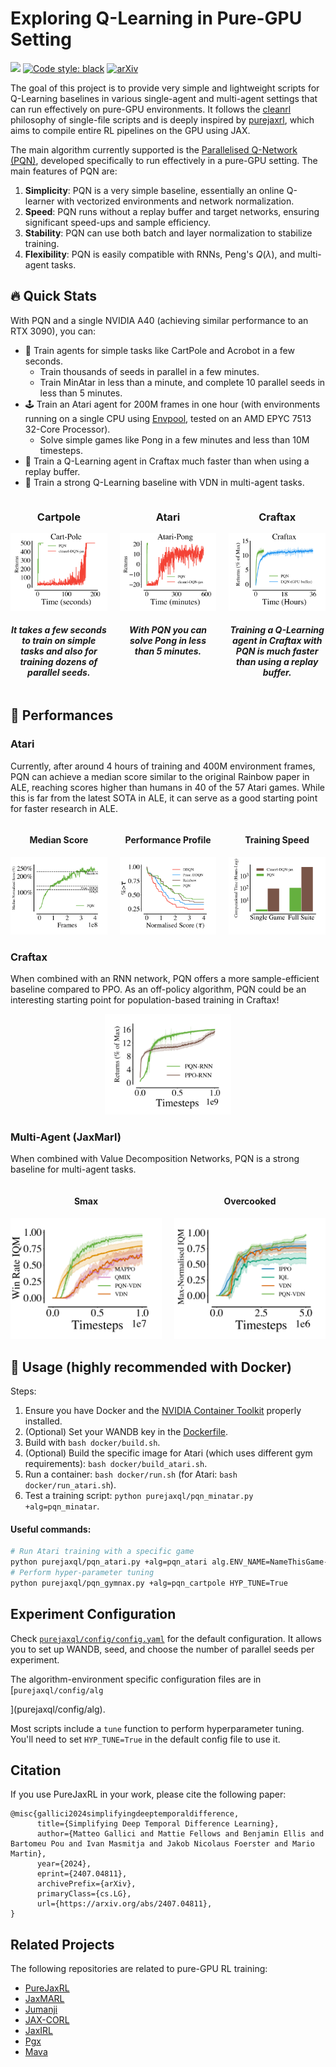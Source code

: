 # Exploring Q-Learning in Pure-GPU Setting

[<img src="https://img.shields.io/badge/license-Apache2.0-blue.svg">](https://github.com/luchris429/purejaxrl/LICENSE)
[![Code style: black](https://img.shields.io/badge/code%20style-black-000000.svg)](https://github.com/psf/black)
[![arXiv](https://img.shields.io/badge/arXiv-2407.04811-b31b1b.svg)](https://arxiv.org/abs/2407.04811)

The goal of this project is to provide very simple and lightweight scripts for Q-Learning baselines in various single-agent and multi-agent settings that can run effectively on pure-GPU environments. It follows the [cleanrl](https://github.com/vwxyzjn/cleanrl) philosophy of single-file scripts and is deeply inspired by [purejaxrl](https://github.com/luchris429/purejaxrl/tree/main), which aims to compile entire RL pipelines on the GPU using JAX.

The main algorithm currently supported is the [Parallelised Q-Network (PQN)](https://arxiv.org/abs/2407.04811), developed specifically to run effectively in a pure-GPU setting. The main features of PQN are:
1. **Simplicity**: PQN is a very simple baseline, essentially an online Q-learner with vectorized environments and network normalization.
2. **Speed**: PQN runs without a replay buffer and target networks, ensuring significant speed-ups and sample efficiency.
3. **Stability**: PQN can use both batch and layer normalization to stabilize training.
4. **Flexibility**: PQN is easily compatible with RNNs, Peng's $Q(\lambda)$, and multi-agent tasks.

## 🔥 Quick Stats

With PQN and a single NVIDIA A40 (achieving similar performance to an RTX 3090), you can:
- 🦿 Train agents for simple tasks like CartPole and Acrobot in a few seconds.
  - Train thousands of seeds in parallel in a few minutes.
  - Train MinAtar in less than a minute, and complete 10 parallel seeds in less than 5 minutes.
- 🕹️ Train an Atari agent for 200M frames in one hour (with environments running on a single CPU using [Envpool](https://github.com/sail-sg/envpool), tested on an AMD EPYC 7513 32-Core Processor).
  - Solve simple games like Pong in a few minutes and less than 10M timesteps.
- 👾 Train a Q-Learning agent in Craftax much faster than when using a replay buffer.
- 👥 Train a strong Q-Learning baseline with VDN in multi-agent tasks.

<div style="display: flex; justify-content: space-between; align-items: flex-start; flex-wrap: wrap; gap: 20px;">
    <div style="flex: 1 1 calc(33.333% - 20px); text-align: center; box-sizing: border-box;">
        <h3>Cartpole</h3>
        <img src="docs/cart_pole_time.png" alt="Cartpole" style="max-width: 100%; height: auto;">
        <h4><i>It takes a few seconds to train on simple tasks and also for training dozens of parallel seeds.</i></h4>
    </div>
    <div style="flex: 1 1 calc(33.333% - 20px); text-align: center; box-sizing: border-box;">
        <h3>Atari</h3>
        <img src="docs/pong_time_comparison.png" alt="Atari" style="max-width: 100%; height: auto;">
        <h4><i>With PQN you can solve Pong in less than 5 minutes.</i></h4>
    </div>
    <div style="flex: 1 1 calc(33.333% - 20px); text-align: center; box-sizing: border-box;">
        <h3>Craftax</h3>
        <img src="docs/craftax_buffer.png" alt="Craftax" style="max-width: 100%; height: auto;">
        <h4><i>Training a Q-Learning agent in Craftax with PQN is much faster than using a replay buffer.</i></h4>
    </div>
</div>

## 🦾 Performances

### Atari

Currently, after around 4 hours of training and 400M environment frames, PQN can achieve a median score similar to the original Rainbow paper in ALE, reaching scores higher than humans in 40 of the 57 Atari games. While this is far from the latest SOTA in ALE, it can serve as a good starting point for faster research in ALE.

<div style="display: flex; justify-content: space-between; align-items: flex-start; flex-wrap: wrap; gap: 20px;">
    <div style="flex: 1 1 calc(33.333% - 20px); text-align: center; box-sizing: border-box;">
        <h4>Median Score</h4>
        <img src="docs/atari-57_median.png" alt="Atari-57_median" style="max-width: 100%; height: auto;">
    </div>
    <div style="flex: 1 1 calc(33.333% - 20px); text-align: center; box-sizing: border-box;">
        <h4>Performance Profile</h4>
        <img src="docs/atari-57_tau.png" alt="Atari-57_tau" style="max-width: 100%; height: auto;">
    </div>
    <div style="flex: 1 1 calc(33.333% - 20px); text-align: center; box-sizing: border-box;">
        <h4>Training Speed</h4>
        <img src="docs/atari-57_speed.png" alt="Atari-57_speed" style="max-width: 100%; height: auto;">
    </div>
</div>

### Craftax

When combined with an RNN network, PQN offers a more sample-efficient baseline compared to PPO. As an off-policy algorithm, PQN could be an interesting starting point for population-based training in Craftax!

<div style="display: flex; justify-content: space-between; align-items: flex-start; flex-wrap: wrap; gap: 20px;">
    <div style="flex: 1 1 calc(33.333% - 20px); text-align: center; box-sizing: border-box;">
        <img src="docs/craftax_rnn.png" alt="craftax_rnn" style="max-width: 40%; height: auto;">
    </div>
</div>

### Multi-Agent (JaxMarl)

When combined with Value Decomposition Networks, PQN is a strong baseline for multi-agent tasks.

<div style="display: flex; justify-content: space-between; align-items: flex-start; flex-wrap: wrap; gap: 20px;">
    <div style="flex: 1 1 calc(33.333% - 20px); text-align: center; box-sizing: border-box;">
        <h4>Smax</h4>
        <img src="docs/smax_iqm.png" alt="smax" style="max-width: 100%; height: auto;">
    </div>
    <div style="flex: 1 1 calc(33.333% - 20px); text-align: center; box-sizing: border-box;">
        <h4>Overcooked</h4>
        <img src="docs/overcooked_iqm.png" alt="overcooked" style="max-width: 100%; height: auto;">
    </div>
</div>

## 🚀 Usage (highly recommended with Docker)

Steps:

1. Ensure you have Docker and the [NVIDIA Container Toolkit](https://docs.nvidia.com/datacenter/cloud-native/container-toolkit/latest/install-guide.html) properly installed.
2. (Optional) Set your WANDB key in the [Dockerfile](docker/Dockerfile).
3. Build with `bash docker/build.sh`.
4. (Optional) Build the specific image for Atari (which uses different gym requirements): `bash docker/build_atari.sh`.
5. Run a container: `bash docker/run.sh` (for Atari: `bash docker/run_atari.sh`).
6. Test a training script: `python purejaxql/pqn_minatar.py +alg=pqn_minatar`.

#### Useful commands:

```bash
# Run Atari training with a specific game
python purejaxql/pqn_atari.py +alg=pqn_atari alg.ENV_NAME=NameThisGame-v5
# Perform hyper-parameter tuning
python purejaxql/pqn_gymnax.py +alg=pqn_cartpole HYP_TUNE=True
```

## Experiment Configuration

Check [```purejaxql/config/config.yaml```](purejaxql/config/config.yaml) for the default configuration. It allows you to set up WANDB, seed, and choose the number of parallel seeds per experiment.

The algorithm-environment specific configuration files are in [```purejaxql/config/alg```

](purejaxql/config/alg).

Most scripts include a ```tune``` function to perform hyperparameter tuning. You'll need to set ```HYP_TUNE=True``` in the default config file to use it.

## Citation

If you use PureJaxRL in your work, please cite the following paper:

```
@misc{gallici2024simplifyingdeeptemporaldifference,
      title={Simplifying Deep Temporal Difference Learning}, 
      author={Matteo Gallici and Mattie Fellows and Benjamin Ellis and Bartomeu Pou and Ivan Masmitja and Jakob Nicolaus Foerster and Mario Martin},
      year={2024},
      eprint={2407.04811},
      archivePrefix={arXiv},
      primaryClass={cs.LG},
      url={https://arxiv.org/abs/2407.04811}, 
}
```

## Related Projects

The following repositories are related to pure-GPU RL training:

- [PureJaxRL](https://github.com/FLAIROx/JaxMARL)
- [JaxMARL](https://github.com/FLAIROx/JaxMARL)
- [Jumanji](https://github.com/instadeepai/jumanji)
- [JAX-CORL](https://github.com/nissymori/JAX-CORL)
- [JaxIRL](https://github.com/FLAIROx/jaxirl)
- [Pgx](https://github.com/sotetsuk/pgx)
- [Mava](https://github.com/instadeepai/Mava)

